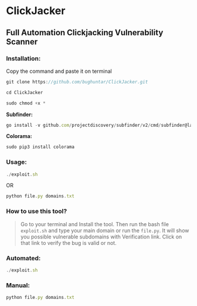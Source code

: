 # ClickJacker
## Full Automation Clickjacking Vulnerability Scanner

### Installation:
Copy the command and paste it on terminal

```javascript
git clone https://github.com/bughuntar/ClickJacker.git
```
```javascript
cd ClickJacker
```
```javascript
sudo chmod +x *
```

**Subfinder:**
```javascript
go install -v github.com/projectdiscovery/subfinder/v2/cmd/subfinder@latest
```
**Colorama:**
```javascript
sudo pip3 install colorama
```

### Usage:
```javascript
./exploit.sh
```
OR
```javascript
python file.py domains.txt
```

### How to use this tool?
>Go to your terminal and Install the tool. Then run the bash file `exploit.sh` and type your main domain or run the `file.py`. It will show you possible vulnerable subdomains with Verification link. Click on that link to verify the bug is valid or not.


### Automated:
```javascript
./exploit.sh
```

### Manual:
```javascript
python file.py domains.txt
```
